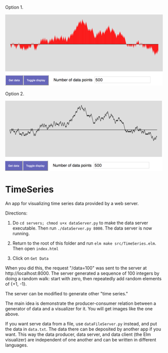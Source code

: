 Option 1.

![Bar graph of random walk](./image/barGraph.png)

Option 2.

![Line graph of random walk](./image/lineGraph.png)

TimeSeries
==========

An app for visualizing time series data provided by
a web server.  

Directions:

1. Do `cd servers; chmod u+x dataServer.py` to make the data server
   executable.  Then run `./dataServer.py 8000`.  The data server
   is now running.

2. Return to the root of this folder and run `elm make src/TimeSeries.elm`. Then open `index.html`

3. Click on `Get Data`

When you did this, the request "/data=100" was sent
to the server at http://localhost:8000. The server generated a sequence
of 100 integers by doing a random walk: start with zero, then
repeatedly add random elements of {+1, -1}.

The server can be modified to generate other "time series."

The main idea is demonstrate the producer-consumer relation
between a generator of data and a visualizer for it.  You will
get images like the one above.

If you want serve data from a file, use `dataFileServer.py` instead,
and put the data in `data.txt`. The data there can be deposited by
another app if you want.  This way the data producer, data server,
and data client (the Elm visualizer) are independent of one another
and can be written in different languages.    
